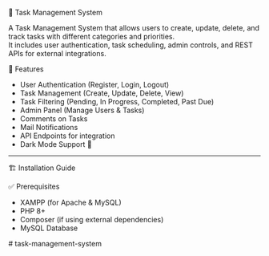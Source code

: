  📝 Task Management System

A Task Management System that allows users to create, update, delete, and track tasks with different categories and priorities.  
It includes user authentication, task scheduling, admin controls, and REST APIs for external integrations.

 🚀 Features
- User Authentication (Register, Login, Logout)
- Task Management (Create, Update, Delete, View)
- Task Filtering (Pending, In Progress, Completed, Past Due)
- Admin Panel (Manage Users & Tasks)
- Comments on Tasks
- Mail Notifications
- API Endpoints for integration
- Dark Mode Support 🌙

---

 🏗️ Installation Guide

✅ Prerequisites
- XAMPP (for Apache & MySQL)
- PHP 8+
- Composer (if using external dependencies)
- MySQL Database


#   t a s k - m a n a g e m e n t - s y s t e m  
 